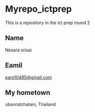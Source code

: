 # Myrepo_ictprep
This is a repository  in the ict prep round 2

## Name
Nesara srisai


## Eamil
earn10485@gmail.com

## My hometown 
ubonratchatani, Thailand